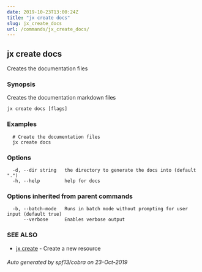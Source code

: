 ```yaml
---
date: 2019-10-23T13:00:24Z
title: "jx create docs"
slug: jx_create_docs
url: /commands/jx_create_docs/
---
```

## jx create docs

Creates the documentation files

### Synopsis

Creates the documentation markdown files

```
jx create docs [flags]
```

### Examples

```
  # Create the documentation files
  jx create docs
```

### Options

```
  -d, --dir string   the directory to generate the docs into (default ".")
  -h, --help         help for docs
```

### Options inherited from parent commands

```
  -b, --batch-mode   Runs in batch mode without prompting for user input (default true)
      --verbose      Enables verbose output
```

### SEE ALSO

* [jx create](/commands/jx_create/)	 - Create a new resource

###### Auto generated by spf13/cobra on 23-Oct-2019
